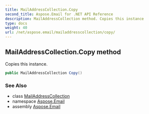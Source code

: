 ```yaml
---
title: MailAddressCollection.Copy
second_title: Aspose.Email for .NET API Reference
description: MailAddressCollection method. Copies this instance
type: docs
weight: 40
url: /net/aspose.email/mailaddresscollection/copy/
---
```

## MailAddressCollection.Copy method

Copies this instance.

```csharp
public MailAddressCollection Copy()
```

### See Also

* class [MailAddressCollection](../)
* namespace [Aspose.Email](../../mailaddresscollection/)
* assembly [Aspose.Email](../../../)


